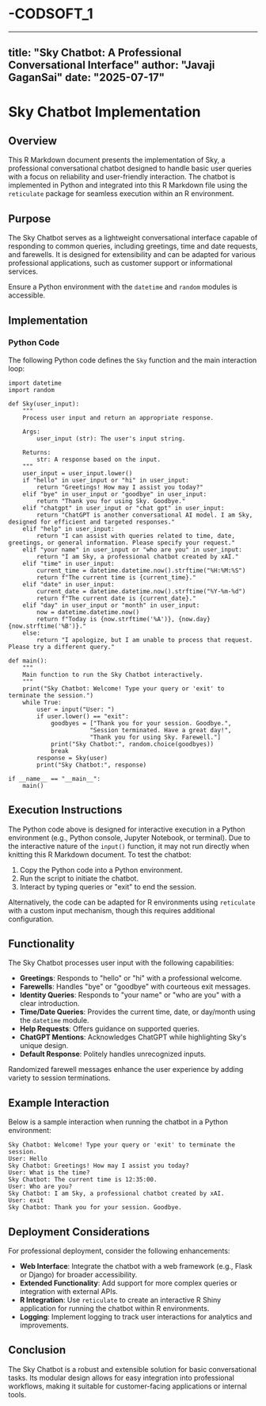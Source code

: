 # -CODSOFT_1
---
title: "Sky Chatbot: A Professional Conversational Interface"
author: "Javaji GaganSai"
date: "2025-07-17"
---
# Sky Chatbot Implementation

## Overview

This R Markdown document presents the implementation of Sky, a professional conversational chatbot designed to handle basic user queries with a focus on reliability and user-friendly interaction. The chatbot is implemented in Python and integrated into this R Markdown file using the `reticulate` package for seamless execution within an R environment.

## Purpose

The Sky Chatbot serves as a lightweight conversational interface capable of responding to common queries, including greetings, time and date requests, and farewells. It is designed for extensibility and can be adapted for various professional applications, such as customer support or informational services.

Ensure a Python environment with the `datetime` and `random` modules is accessible.

## Implementation

### Python Code

The following Python code defines the `Sky` function and the main interaction loop:

```{python}
import datetime
import random

def Sky(user_input):
    """
    Process user input and return an appropriate response.
    
    Args:
        user_input (str): The user's input string.
        
    Returns:
        str: A response based on the input.
    """
    user_input = user_input.lower()
    if "hello" in user_input or "hi" in user_input:
        return "Greetings! How may I assist you today?"
    elif "bye" in user_input or "goodbye" in user_input:
        return "Thank you for using Sky. Goodbye."
    elif "chatgpt" in user_input or "chat gpt" in user_input:
        return "ChatGPT is another conversational AI model. I am Sky, designed for efficient and targeted responses."
    elif "help" in user_input:
        return "I can assist with queries related to time, date, greetings, or general information. Please specify your request."
    elif "your name" in user_input or "who are you" in user_input:
        return "I am Sky, a professional chatbot created by xAI."
    elif "time" in user_input:
        current_time = datetime.datetime.now().strftime("%H:%M:%S")
        return f"The current time is {current_time}."
    elif "date" in user_input:
        current_date = datetime.datetime.now().strftime("%Y-%m-%d")
        return f"The current date is {current_date}."
    elif "day" in user_input or "month" in user_input:
        now = datetime.datetime.now()
        return f"Today is {now.strftime('%A')}, {now.day} {now.strftime('%B')}."
    else:
        return "I apologize, but I am unable to process that request. Please try a different query."

def main():
    """
    Main function to run the Sky Chatbot interactively.
    """
    print("Sky Chatbot: Welcome! Type your query or 'exit' to terminate the session.")
    while True:
        user = input("User: ")
        if user.lower() == "exit":
            goodbyes = ["Thank you for your session. Goodbye.", 
                       "Session terminated. Have a great day!", 
                       "Thank you for using Sky. Farewell."]
            print("Sky Chatbot:", random.choice(goodbyes))
            break
        response = Sky(user)
        print("Sky Chatbot:", response)

if __name__ == "__main__":
    main()
```

## Execution Instructions

The Python code above is designed for interactive execution in a Python environment (e.g., Python console, Jupyter Notebook, or terminal). Due to the interactive nature of the `input()` function, it may not run directly when knitting this R Markdown document. To test the chatbot:

1. Copy the Python code into a Python environment.
2. Run the script to initiate the chatbot.
3. Interact by typing queries or "exit" to end the session.

Alternatively, the code can be adapted for R environments using `reticulate` with a custom input mechanism, though this requires additional configuration.

## Functionality

The Sky Chatbot processes user input with the following capabilities:

- **Greetings**: Responds to "hello" or "hi" with a professional welcome.
- **Farewells**: Handles "bye" or "goodbye" with courteous exit messages.
- **Identity Queries**: Responds to "your name" or "who are you" with a clear introduction.
- **Time/Date Queries**: Provides the current time, date, or day/month using the `datetime` module.
- **Help Requests**: Offers guidance on supported queries.
- **ChatGPT Mentions**: Acknowledges ChatGPT while highlighting Sky's unique design.
- **Default Response**: Politely handles unrecognized inputs.

Randomized farewell messages enhance the user experience by adding variety to session terminations.

## Example Interaction

Below is a sample interaction when running the chatbot in a Python environment:

```
Sky Chatbot: Welcome! Type your query or 'exit' to terminate the session.
User: Hello
Sky Chatbot: Greetings! How may I assist you today?
User: What is the time?
Sky Chatbot: The current time is 12:35:00.
User: Who are you?
Sky Chatbot: I am Sky, a professional chatbot created by xAI.
User: exit
Sky Chatbot: Thank you for your session. Goodbye.
```

## Deployment Considerations

For professional deployment, consider the following enhancements:

- **Web Interface**: Integrate the chatbot with a web framework (e.g., Flask or Django) for broader accessibility.
- **Extended Functionality**: Add support for more complex queries or integration with external APIs.
- **R Integration**: Use `reticulate` to create an interactive R Shiny application for running the chatbot within R environments.
- **Logging**: Implement logging to track user interactions for analytics and improvements.

## Conclusion

The Sky Chatbot is a robust and extensible solution for basic conversational tasks. Its modular design allows for easy integration into professional workflows, making it suitable for customer-facing applications or internal tools.
